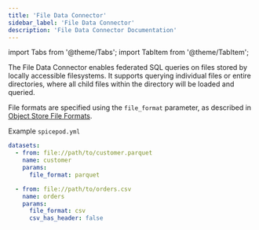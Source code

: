 ```yaml
---
title: 'File Data Connector'
sidebar_label: 'File Data Connector'
description: 'File Data Connector Documentation'
---
```


import Tabs from '@theme/Tabs';
import TabItem from '@theme/TabItem';

The File Data Connector enables federated SQL queries on files stored by locally accessible filesystems. It supports querying individual files or entire directories, where all child files within the directory will be loaded and queried.

File formats are specified using the `file_format` parameter, as described in [Object Store File Formats](/components/data-connectors/index.md#object-store-file-formats).

Example `spicepod.yml`

```yaml
datasets:
  - from: file://path/to/customer.parquet
    name: customer
    params:
      file_format: parquet

  - from: file://path/to/orders.csv
    name: orders
    params:
      file_format: csv
      csv_has_header: false
```
